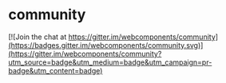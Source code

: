 # community

[![Join the chat at https://gitter.im/webcomponents/community](https://badges.gitter.im/webcomponents/community.svg)](https://gitter.im/webcomponents/community?utm_source=badge&utm_medium=badge&utm_campaign=pr-badge&utm_content=badge)